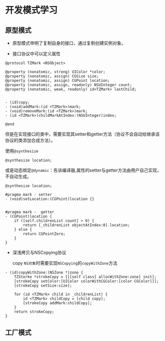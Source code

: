 # 开发模式学习

## 原型模式

- 原型模式申明了复制自身的接口，通过复制创建实例对象。

- 接口协议中可以定义属性

```objc
@protocol TZMark <NSObject>

@property (nonatomic, strong) UIColor *color;
@property (nonatomic, assign) CGSize size;
@property (nonatomic, assign) CGPoint location;
@property (nonatomic, assign, readonly) NSUInteger count;
@property (nonatomic, weak, readonly) id<TZMark> lastChild;


- (id)copy;
- (void)addMark:(id <TZMark>)mark;
- (void)removeMark:(id <TZMark>)mark;
- (id <TZMark>)childMarkAtIndex:(NSUInteger)index;

@end
```

但是在实现接口的类中，需要实现其setter和getter方法（协议不会自动给继承该协议的类添加合成方法）。

使用`@synthesize`

```objc
@synthesize location;
```

或是动态绑定`@dynamic`：告诉编译器,属性的setter与getter方法由用户自己实现，不自动生成。

```objc
@synthesize location;

#pragma mark - setter
- (void)setLocation:(CGPoint)location {}


#pragma mark -  getter
- (CGPoint)location {
    if ([self.childrenList count] > 0) {
        return [_childrenList objectAtIndex:0].location;
    } else {
        return CGPointZero;
    }
}
```



- 深浅拷贝与NSCopying协议

  copy `NS对象`时需要实现`NSCopying`的`copyWithZone`方法

```obj
- (id)copyWithZone:(NSZone *)zone {
    TZStorke *strokeCopy = [[[self class] allocWithZone:zone] init];
    [strokeCopy setColor:[UIColor colorWithCGColor:[color CGColor]]];
    [strokeCopy setSize:size];
    
    for (id <TZMark> child in _childrenList) {
        id <TZMark> childCopy = [child copy];
        [strokeCopy addMark:childCopy];
    }
    return strokeCopy;
}
```



## 工厂模式

